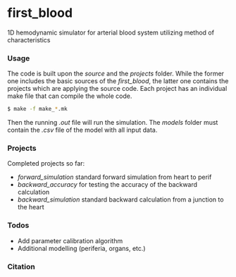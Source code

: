 # first_blood
1D hemodynamic simulator for arterial blood system utilizing method of characteristics

### Usage
The code is built upon the *source* and the *projects* folder. While the former one includes the basic sources of the *first_blood*, the latter one contains the projects which are applying the source code. Each project has an individual make file that can compile the whole code.

```sh
$ make -f make_*.mk
```

Then the running *.out* file will run the simulation. The *models* folder must contain the *.csv* file of the model with all input data.

### Projects
Completed projects so far:
- *forward_simulation* standard forward simulation from heart to perif
- *backward_accuracy* for testing the accuracy of the backward calculation
- *backward_simulation* standard backward calculation from a junction to the heart

### Todos

 - Add parameter calibration algorithm
 - Additional modelling (periferia, organs, etc.)

### Citation
